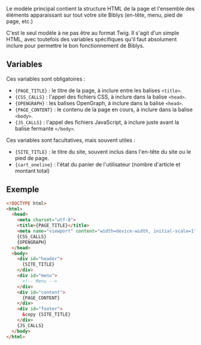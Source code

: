 Le modèle principal contient la structure HTML de la page et l'ensemble des éléments apparaissant sur tout votre site Biblys (en-tête, menu, pied de page, etc.)

C'est le seul modèle à ne pas être au format Twig. Il s'agit d'un simple HTML, avec toutefois des variables spécifiques qu'il faut absolument inclure pour permettre le bon fonctionnement de Biblys.

## Variables

Ces variables sont obligatoires :

* `{PAGE_TITLE}` : le titre de la page, à inclure entre les balises `<title>`.
* `{CSS_CALLS}` : l'appel des fichiers CSS, à inclure dans la balise `<head>`.
* `{OPENGRAPH}` : les balises OpenGraph, à inclure dans la balise `<head>`.
* `{PAGE_CONTENT}` : le contenu de la page en cours, à inclure dans la balise `<body>`.
* `{JS_CALLS}` : l'appel des fichiers JavaScript, à inclure juste avant la balise fermante `</body>`.

Ces variables sont facultatives, mais souvent utiles :

* `{SITE_TITLE}` : le titre du site, souvent inclus dans l'en-tête du site ou le pied de page.
* `{cart_oneline}` : l'état du panier de l'utilisateur (nombre d'article et montant total)

## Exemple

```html
<!DOCTYPE html>
<html>
  <head>
    <meta charset="utf-8">
    <title>{PAGE_TITLE}</title>
    <meta name="viewport" content="width=device-width, initial-scale=1">
    {CSS_CALLS}
    {OPENGRAPH}
  </head>
  <body>
  	<div id="header">
      {SITE_TITLE}
    </div>
    <div id="menu">
  	  <!-- Menu -->
    </div>
    <div id="content">
  	  {PAGE_CONTENT}
    </div>
    <div id="footer">
  	  &copy {SITE_TITLE}
    </div>
    {JS_CALLS}
  </body>
</html>
```